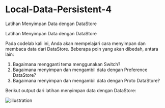 # Local-Data-Persistent-4
Latihan Menyimpan Data dengan DataStore

Latihan Menyimpan Data dengan DataStore

Pada codelab kali ini, Anda akan mempelajari cara menyimpan dan membaca data dari DataStore. Beberapa poin yang akan dibedah, antara lain:

1. Bagaimana mengganti tema menggunakan Switch?
2. Bagaimana menyimpan dan mengambil data dengan Preference DataStore?
3. Bagaimana menyimpan dan mengambil data dengan Proto DataStore?

Berikut output dari latihan menyimpan data dengan DataStore:

![illustration](https://dicoding-web-img.sgp1.cdn.digitaloceanspaces.com/original/academy/dos:0d81317c1c8656538bc82fd83c4d8fc820210906162746.gif)
